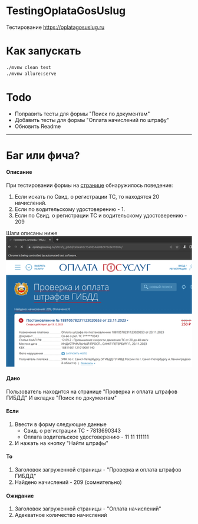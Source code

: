 # TestingOplataGosUslug
Тестирование https://oplatagosuslug.ru

# Как запускать
```sh
./mvnw clean test
./mvnw allure:serve
```

# Todo
- Поправить тесты для формы "Поиск по документам"
- Добавить тесты для формы "Оплата начислений по штрафу"
- Обновить Readme

---

# Баг или фича?
#### Описание
При тестировании формы на [странице](https://oplatagosuslug.ru/shtrafy_gibdd/) обнаружилось поведение:
1. Если искать по Свид. о регистрации ТС, то находятся 20 начислений.
2. Если по водительскому удостоверению - 1.
3. Если по Свид. о регистрации ТС и водительскому удостоверению - 209

Шаги описаны ниже
[![Alt text](.readme/broken_header.png)]()

#### Дано
Пользователь находится на странице "Проверка и оплата штрафов ГИБДД"
И вкладке "Поиск по документам"

#### Если
1. Ввести в форму следующие данные
    - Свид. о регистрации ТС - 7813690343
    - Оплата водительское удостоверению - 11 11 111111
2. И нажать на кнопку "Найти штрафы"

#### То
1. Заголовок загруженной страницы - "Проверка и оплата штрафов ГИБДД"
2. Найдено начислений - 209 (сомнительно)

#### Ожидание
1. Заголовок загруженной страницы - "Оплата начислений"
2. Адекватное количество начислений
